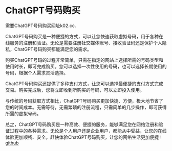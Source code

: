 # ChatGPT号码购买

需要ChatGPT号码购买网址k02.cc.

ChatGPT号码购买是一种便捷的方式，可以让您快速获取虚拟号码，用于各种在线服务的注册和验证。无论是需要注册社交媒体账号、接收验证码还是保护个人隐私，ChatGPT号码购买都能满足您的需求。

购买ChatGPT号码的过程非常简单，只需在指定的网站上选择所需的号码类型和使用时长，即可完成购买。您可以选择一次性使用的号码，也可以选择长期使用的号码，根据个人需求灵活选择。

ChatGPT号码购买还提供了多种支付方式，让您可以选择最便捷的支付方式完成交易。购买完成后，您将立即收到所购买的号码，可以立即投入使用。

与传统的号码获取方式相比，ChatGPT号码购买更加快捷、方便，极大地节省了您的时间成本。无需等待，无需繁琐的注册流程，只需简单的几步操作，即可获得所需的虚拟号码。

总之，ChatGPT号码购买是一种高效、便捷的服务，能够满足您在网络注册和验证过程中的各种需求。无论是个人用户还是企业用户，都能从中受益，让您的在线体验更加顺畅、安全。赶快体验ChatGPT号码购买，让您的网络生活更加便捷！[github](https://github.com)
